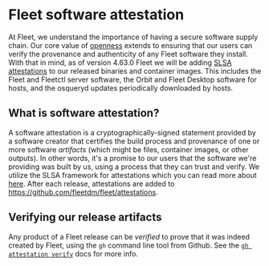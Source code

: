# Fleet software attestation

At Fleet, we understand the importance of having a secure software supply chain.  Our core value of [openness](https://fleetdm.com/handbook/company#openness) extends to ensuring that our users can verify the provenance and authenticity of any Fleet software they install.  With that in mind, as of version 4.63.0 Fleet we will be adding [SLSA attestations](https://slsa.dev/) to our released binaries and container images.  This includes the Fleet and Fleetctl server software, the Orbit and Fleet Desktop software for hosts, and the osqueryd updates periodically downloaded by hosts.

## What is software attestation?

A software attestation is a cryptographically-signed statement provided by a software creator that certifies the build process and provenance of one or more software _artifacts_ (which might be files, container images, or other outputs). In other words, it's a promise to our users that the software we're providing was built by us, using a process that they can trust and verify. We utilize the SLSA framework for attestations which you can read more about [here](https://slsa.dev/).  After each release, attestations are added to https://github.com/fleetdm/fleet/attestations.

## Verifying our release artifacts

Any product of a Fleet release can be _verified_ to prove that it was indeed created by Fleet, using the `gh` command line tool from Github.  See the [`gh attestation verify`](https://cli.github.com/manual/gh_attestation_verify) docs for more info.

<meta name="authorGitHubUsername" value="sgress454">
<meta name="authorFullName" value="Scott Gress">
<meta name="publishedOn" value="2025-01-14">
<meta name="articleTitle" value="Fleet software attestation">
<meta name="category" value="guides">
